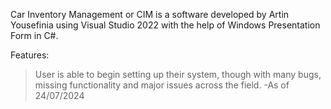 Car Inventory Management or CIM is a software developed by Artin Yousefinia using Visual Studio 2022 with the help of Windows Presentation Form in C#.

Features:
  > User is able to begin setting up their system, though with many bugs, missing functionality and major issues across the field.
  -As of 24/07/2024

  > 
